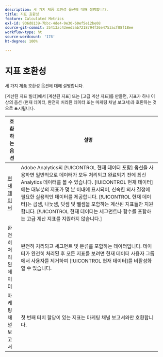 ```yaml
---
description: 세 가지 제품 호환성 옵션에 대해 설명합니다.
title: 지표 호환성
feature: Calculated Metrics
exl-id: 936d8139-7bbc-4de4-9e30-60ef5e12be08
source-git-commit: 35413ac43eed5ab7218794f26e4753acf08f18ee
workflow-type: ht
source-wordcount: '178'
ht-degree: 100%

---
```


# 지표 호환성

세 가지 제품 호환성 옵션에 대해 설명합니다.

[계산된 지표 빌더]에서 [계산된 지표] 또는 [고급 계산 지표]를 만들면, 지표가 하나 이상의 옵션 (현재 데이터, 완전히 처리된 데이터 또는 마케팅 채널 보고서)과 호환하는 것으로 표시됩니다.

| 호환하는 옵션 | 설명 |
| --- | --- |
| [현재 데이터](https://experienceleague.adobe.com/docs/analytics/analyze/reports-analytics/current-data.html?lang=ko-KR) | Adobe Analytics의 [!UICONTROL 현재 데이터 포함] 옵션을 사용하면 일반적으로 데이터가 모두 처리되고 완료되기 전에 최신 Analytics 데이터를 볼 수 있습니다. [!UICONTROL 현재 데이터]에는 대부분의 지표가 몇 분 이내에 표시되어, 신속한 의사 결정에 필요한 실용적인 데이터를 제공합니다. [!UICONTROL 현재 데이터]는 곱셈, 나눗셈, 덧셈 및 뺄셈을 포함하는 계산된 지표들만 지원합니다. [!UICONTROL 현재 데이터는 세그먼트나 함수를 포함하는 고급 계산 지표를 지원하지 않습니다.] |
| 완전히 처리된 데이터 | 완전히 처리되고 세그먼트 및 분류를 포함하는 데이터입니다. 데이터가 완전히 처리된 후 모든 지표를 보려면 현재 데이터 사용자 그룹에서 사용자를 제거하여 [!UICONTROL 현재 데이터]를 비활성화 할 수 있습니다. |
| 마케팅 채널 보고서 | 첫 번째 터치 할당이 있는 지표는 마케팅 채널 보고서와만 호환합니다. |